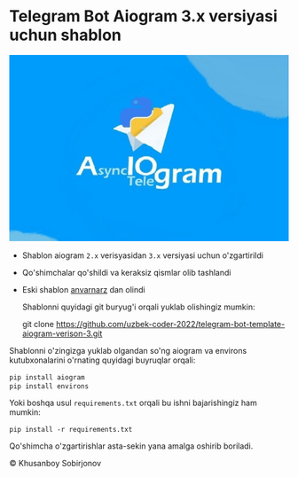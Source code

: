 # Telegram Bot Aiogram 3.x versiyasi uchun shablon

<img src="aiogram-image.png">

+ Shablon aiogram `2.x` verisyasidan `3.x` versiyasi uchun o'zgartirildi
+ Qo'shimchalar qo'shildi va keraksiz qismlar olib tashlandi
+ Eski shablon [anvarnarz](https://github.com/anvarnarz/mukammal-bot-paid) dan olindi

   Shablonni quyidagi git buryug'i orqali yuklab olishingiz mumkin:
 
     
    git clone https://github.com/uzbek-coder-2022/telegram-bot-template-aiogram-verison-3.git


Shablonni o'zingizga yuklab olgandan so'ng aiogram va environs kutubxonalarini o'rnating quyidagi buyruqlar orqali: 

    pip install aiogram
    pip install environs

Yoki boshqa usul `requirements.txt` orqali bu ishni bajarishingiz ham mumkin:

    pip install -r requirements.txt


Qo'shimcha o'zgartirishlar asta-sekin yana amalga oshirib boriladi.

©️ Khusanboy Sobirjonov